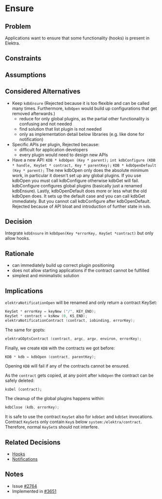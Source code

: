# Ensure

## Problem

Applications want to ensure that some functionality (hooks) is present in Elektra.

## Constraints

## Assumptions

## Considered Alternatives

- Keep `kdbEnsure` (Rejected because it is too flexible and can be called many times.
  Furthermore, `kdbOpen` would build up configurations that get removed afterwards.)
  - reduce for only global plugins, as the partial other functionality is confusing and not needed
  - find solution that list plugin is not needed
  - only as implementation detail below libraries (e.g. like done for notification)
- Specific APIs per plugin, Rejected because:
  - difficult for application developers
  - every plugin would need to design new APIs
- Have a new API: `KDB * kdbOpen (Key * parent);`
  `int kdbConfigure (KDB * handle, KeySet * contract, Key * parentKey);`
  `KDB * kdbOpenDefault (Key * parent);`
  The new kdbOpen only does the absolute minimum work, in particular it doesn't set up any global plugins.
  If you use kdbOpen you must call kdbConfigure otherwise kdbGet will fail. kdbConfigure configures global plugins (basically just a renamed kdbEnsure).
  Lastly, kdbOpenDefault does more or less what the old kdbOpen does.
  It sets up the default case and you can call kdbGet immediately.
  But you cannot call kdbConfigure after kdbOpenDefault.
  Rejected because of API bloat and introduction of further state in `kdb`.

## Decision

Integrate `kdbEnsure` in `kdbOpen(Key *errorKey, KeySet *contract)` but only allow hooks.

## Rationale

- can immediately build up correct plugin positioning
- does not allow starting applications if the contract cannot be fulfilled
- simplest and minimalistic solution

## Implications

`elektraNotificationOpen` will be renamed and only return a contract KeySet:

```c
KeySet * errorKey = keyNew ("/", KEY_END);
KeySet * contract = ksNew (0, KS_END);
elektraNotificationContract (contract, iobinding, errorKey);
```

The same for gopts:

```c
elektraGOptsContract (contract, argc, argv, environ, errorKey);
```

Finally, we create `KDB` with the contracts we got before:

```c
KDB * kdb = kdbOpen (contract, parentKey);
```

Opening `KDB` will fail if any of the contracts cannot be ensured.

As the `contract` gets copied, at any point after `kdbOpen` the contract can be safely deleted:

```
ksDel (contract);
```

The cleanup of the global plugins happens within:

```c
kdbClose (kdb, errorKey);
```

It is safe to use the contract `KeySet` also for `kdbGet` and `kdbSet` invocations.
Contract `KeySet`s only contain `Key`s below `system:/elektra/contract`.
Therefore, normal `KeySet`s should not interfere.

## Related Decisions

- [Hooks](../4_partially_implemented/hooks.md)
- [Notifications](../0_drafts/notifications.md)

## Notes

- Issue [#2764](https://issues.libelektra.org/2764)
- Implemented in [#3651](https://pull.libelektra.org/3651)
